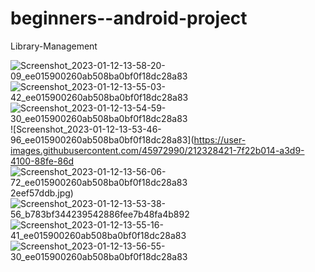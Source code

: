 # beginners--android-project
Library-Management

![Screenshot_2023-01-12-13-58-20-09_ee015900260ab508ba0bf0f18dc28a83](https://user-images.githubusercontent.com/45972990/212328388-0dca0c31-4b34-40e7-a1a2-776e627ddadc.jpg)
![Screenshot_2023-01-12-13-55-03-42_ee015900260ab508ba0bf0f18dc28a83](https://user-images.githubusercontent.com/45972990/212328396-36b5c3e3-6105-45ec-b739-897eb991b206.jpg)
![Screenshot_2023-01-12-13-54-59-30_ee015900260ab508ba0bf0f18dc28a83](https://user-images.githubusercontent.com/45972990/212328408-a43b834b-305e-45e4-9c38-ae8be7f5df54.jpg)
![Screenshot_2023-01-12-13-53-46-96_ee015900260ab508ba0bf0f18dc28a83](https://user-images.githubusercontent.com/45972990/212328421-7f22b014-a3d9-4100-88fe-86d
![Screenshot_2023-01-12-13-56-06-72_ee015900260ab508ba0bf0f18dc28a83](https://user-images.githubusercontent.com/45972990/212328437-05956a40-5352-4998-9f01-aac11f5992c2.jpg)
2eef57ddb.jpg)
![Screenshot_2023-01-12-13-53-38-56_b783bf344239542886fee7b48fa4b892](https://user-images.githubusercontent.com/45972990/212328452-22beb458-7c9f-4436-b64a-5a51054ba96f.jpg)
![Screenshot_2023-01-12-13-55-16-41_ee015900260ab508ba0bf0f18dc28a83](https://user-images.githubusercontent.com/45972990/212328492-32871c6a-b45a-4f3e-bb47-9f6947ed6238.jpg)
![Screenshot_2023-01-12-13-56-55-30_ee015900260ab508ba0bf0f18dc28a83](https://user-images.githubusercontent.com/45972990/212328511-68c5b353-0ff4-4ec5-9839-08a53957bdb6.jpg)


